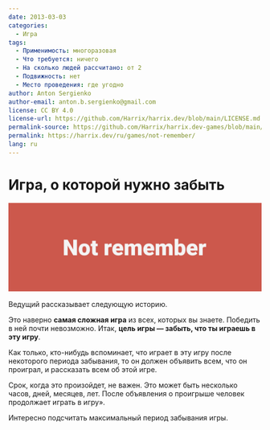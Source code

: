 ```yaml
---
date: 2013-03-03
categories:
  - Игра
tags:
  - Применимость: многоразовая
  - Что требуется: ничего
  - На сколько людей рассчитано: от 2
  - Подвижность: нет
  - Место проведения: где угодно
author: Anton Sergienko
author-email: anton.b.sergienko@gmail.com
license: CC BY 4.0
license-url: https://github.com/Harrix/harrix.dev/blob/main/LICENSE.md
permalink-source: https://github.com/Harrix/harrix.dev-games/blob/main/not-remember/not-remember.md
permalink: https://harrix.dev/ru/games/not-remember/
lang: ru
---
```


# Игра, о которой нужно забыть

![Featured image](featured-image.svg)

Ведущий рассказывает следующую историю.

Это наверно **самая сложная игра** из всех, которых вы знаете. Победить в ней почти невозможно. Итак, **цель игры — забыть, что ты играешь в эту игру**.

Как только, кто-нибудь вспоминает, что играет в эту игру после некоторого периода забывания, то он должен объявить всем, что он проиграл, и рассказать всем об этой игре.

Срок, когда это произойдет, не важен. Это может быть несколько часов, дней, месяцев, лет. После объявления о проигрыше человек продолжает играть в игру».

Интересно подсчитать максимальный период забывания игры.
